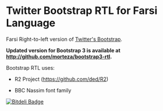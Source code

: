 Twitter Bootstrap RTL for Farsi Language
=====================

Farsi Right-to-left version of [Twitter's Bootstrap](https://github.com/twitter/bootstrap/).

**Updated version for Bootstrap 3 is available at http://github.com/morteza/bootstrap3-rtl.**

Bootstrap RTL uses:

* R2 Project (https://github.com/ded/R2)

* BBC Nassim font family


[![Bitdeli Badge](https://d2weczhvl823v0.cloudfront.net/morteza/bootstrap2-rtl/trend.png)](https://bitdeli.com/free "Bitdeli Badge")

